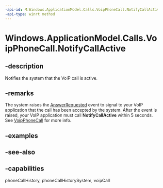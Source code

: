 ```yaml
---
-api-id: M:Windows.ApplicationModel.Calls.VoipPhoneCall.NotifyCallActive
-api-type: winrt method
---
```


<!-- Method syntax
public void NotifyCallActive()
-->

# Windows.ApplicationModel.Calls.VoipPhoneCall.NotifyCallActive

## -description
Notifies the system that the VoIP call is active.

## -remarks
The system raises the [AnswerRequested](voipphonecall_answerrequested.md) event to signal to your VoIP application that the call has been accepted by the system. After the event is raised, your VoIP application must call **NotifyCallActive** within 5 seconds. See [VoipPhoneCall](voipphonecall.md) for more info.

## -examples

## -see-also

## -capabilities
phoneCallHistory, phoneCallHistorySystem, voipCall
